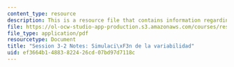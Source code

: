 ```yaml
---
content_type: resource
description: This is a resource file that contains information regarding session 3-2.
file: https://ol-ocw-studio-app-production.s3.amazonaws.com/courses/res-16-001-lean-enterprise-en-espanol-january-iap-2012/ef3664b14883822426cd07bd97d7118c_MITRES_16_001IAP12_3-2_Var.pdf
file_type: application/pdf
resourcetype: Document
title: "Session 3-2 Notes: Simulaci\xF3n de la variabilidad"
uid: ef3664b1-4883-8224-26cd-07bd97d7118c
---
```

